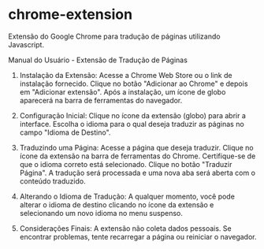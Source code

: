 # chrome-extension
Extensão do Google Chrome para tradução de páginas utilizando Javascript.

Manual do Usuário - Extensão de Tradução de Páginas

1. Instalação da Extensão:
Acesse a Chrome Web Store ou o link de instalação fornecido.
Clique no botão "Adicionar ao Chrome" e depois em "Adicionar extensão".
Após a instalação, um ícone de globo aparecerá na barra de ferramentas do navegador.

2. Configuração Inicial:
Clique no ícone da extensão (globo) para abrir a interface.
Escolha o idioma para o qual deseja traduzir as páginas no campo "Idioma de Destino".

3. Traduzindo uma Página:
Acesse a página que deseja traduzir.
Clique no ícone da extensão na barra de ferramentas do Chrome.
Certifique-se de que o idioma correto está selecionado.
Clique no botão "Traduzir Página".
A tradução será processada e uma nova aba será aberta com o conteúdo traduzido.

4. Alterando o Idioma de Tradução:
A qualquer momento, você pode alterar o idioma de destino clicando no ícone da extensão e selecionando um novo idioma no menu suspenso.

5. Considerações Finais:
A extensão não coleta dados pessoais.
Se encontrar problemas, tente recarregar a página ou reiniciar o navegador.
